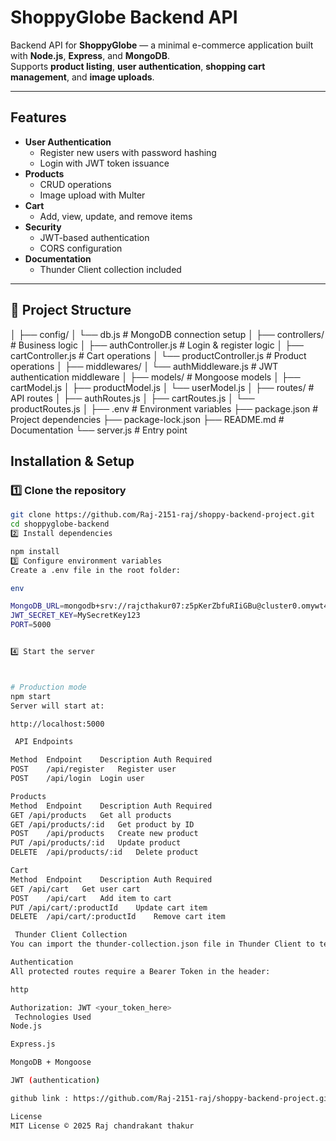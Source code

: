 #  ShoppyGlobe Backend API

Backend API for **ShoppyGlobe** — a minimal e-commerce application built with **Node.js**, **Express**, and **MongoDB**.  
Supports **product listing**, **user authentication**, **shopping cart management**, and **image uploads**.

---

##  Features
- **User Authentication**
  - Register new users with password hashing
  - Login with JWT token issuance
- **Products**
  - CRUD operations
  - Image upload with Multer
- **Cart**
  - Add, view, update, and remove items
- **Security**
  - JWT-based authentication
  - CORS configuration
- **Documentation**
  - Thunder Client collection included

---

## 📂 Project Structure
│
├── config/
│ └── db.js # MongoDB connection setup
│
├── controllers/ # Business logic
│ ├── authController.js # Login & register logic
│ ├── cartController.js # Cart operations
│ └── productController.js # Product operations
│
├── middlewares/
│ └── authMiddleware.js # JWT authentication middleware
│
├── models/ # Mongoose models
│ ├── cartModel.js
│ ├── productModel.js
│ └── userModel.js
│
├── routes/ # API routes
│ ├── authRoutes.js
│ ├── cartRoutes.js
│ └── productRoutes.js
│
├── .env # Environment variables
├── package.json # Project dependencies
├── package-lock.json
├── README.md # Documentation
└── server.js # Entry point




##  Installation & Setup

### 1️⃣ Clone the repository
```bash
git clone https://github.com/Raj-2151-raj/shoppy-backend-project.git
cd shoppyglobe-backend
2️⃣ Install dependencies

npm install
3️⃣ Configure environment variables
Create a .env file in the root folder:

env

MongoDB_URL=mongodb+srv://rajcthakur07:z5pKerZbfuRIiGBu@cluster0.omywt40.mongodb.net/mydatabase
JWT_SECRET_KEY=MySecretKey123
PORT=5000


4️⃣ Start the server



# Production mode
npm start
Server will start at:

http://localhost:5000

 API Endpoints

Method	Endpoint	Description	Auth Required
POST	/api/register	Register user	
POST	/api/login	Login user	

Products
Method	Endpoint	Description	Auth Required
GET	/api/products	Get all products	
GET	/api/products/:id	Get product by ID	
POST	/api/products	Create new product	
PUT	/api/products/:id	Update product	
DELETE	/api/products/:id	Delete product	

Cart
Method	Endpoint	Description	Auth Required
GET	/api/cart	Get user cart	
POST	/api/cart	Add item to cart	
PUT	/api/cart/:productId	Update cart item	
DELETE	/api/cart/:productId	Remove cart item	

 Thunder Client Collection
You can import the thunder-collection.json file in Thunder Client to test all APIs easily.

Authentication
All protected routes require a Bearer Token in the header:

http

Authorization: JWT <your_token_here>
 Technologies Used
Node.js

Express.js

MongoDB + Mongoose

JWT (authentication)

github link : https://github.com/Raj-2151-raj/shoppy-backend-project.git

License
MIT License © 2025 Raj chandrakant thakur